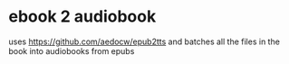 # ebook 2 audiobook
 uses https://github.com/aedocw/epub2tts and batches all the files in the book into audiobooks from epubs
